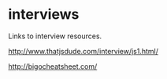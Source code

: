 # interviews
Links to interview resources.

http://www.thatjsdude.com/interview/js1.html/

http://bigocheatsheet.com/
